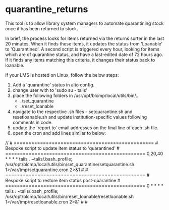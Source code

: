 # quarantine_returns

This tool is to allow library system managers to automate quarantining stock once it has been returned to stock.

In brief, the process looks for items returned via the returns sorter in the last 20 minutes. When it finds these items, it updates the status from 'Loanable' to 'Quarantined'. A second script is triggered every hour, looking for items which are of quarantine status, and have a last-edited date of 72 hours ago. If it finds any items matching this criteria, it changes their status back to loanable.

If your LMS is hosted on Linux, follow the below steps:

 1) Add a 'quarantine' status in alto config.
 2) change user with to 'sudo su - talis'
 3) place the following folders in /usr/opt/blcmp/local/utils/bin/..
    - ./set_quarantine
    - ./reset_loanable
 4) navigate to the respective .sh files - setquarantine.sh and resetloanable.sh and update institution-specific values following comments in code.
 5) update the 'report to' email addresses on the final line of each .sh file.
 6) open the cron and add lines similar to below:

//
       # ================================================
       # Bespoke script to update item status to 'quarantined'
       # ================================================
       0,20,40 * * * * talis . ~talis/.bash_profile; /usr/opt/blcmp/local/utils/bin/set_quarantine/setquarantine.sh 1>/var/tmp/setquarantine.cron 2>&1
       #
       # ================================================
       # Bespoke script to restore item status post-quarantine
       # ================================================
       0 * * * * talis . ~talis/.bash_profile; /usr/opt/blcmp/local/utils/bin/reset_loanable/resetloanable.sh 1>/var/tmp/resetloanable.cron 2>&1
       #
       #
